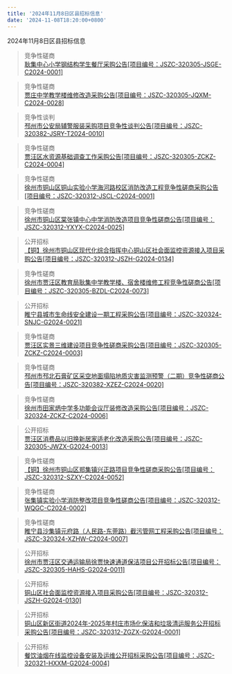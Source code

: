 ```yaml
---
title: '2024年11月8日区县招标信息'
date: '2024-11-08T18:20:00+0800'
---
```

2024年11月8日区县招标信息
<!--more-->
>竞争性磋商<br>
>[耿集中心小学钢结构学生餐厅采购公告[项目编号：JSZC-320305-JSGE-C2024-0001]](http://czj.xz.gov.cn/Home/HomeDetails?type=0&articleid=3e23b17b-a464-4994-a770-8dd209462905)

>竞争性磋商<br>
>[贾庄中学教学楼维修改造采购公告[项目编号：JSZC-320305-JQXM-C2024-0028]](http://czj.xz.gov.cn/Home/HomeDetails?type=0&articleid=964c1963-5a68-4930-bc06-a573cc1698c5)

>竞争性谈判<br>
>[邳州市公安局辅警服装采购项目竞争性谈判公告[项目编号：JSZC-320382-JSRY-T2024-0010]](http://czj.xz.gov.cn/Home/HomeDetails?type=0&articleid=b97f706d-cb51-4f0f-a0b6-efac406fd7ab)

>竞争性磋商<br>
>[贾汪区水资源基础调查工作采购公告[项目编号：JSZC-320305-ZCKZ-C2024-0004]](http://czj.xz.gov.cn/Home/HomeDetails?type=0&articleid=61abf7a1-ac80-42fe-b536-f693aa407d2d)

>竞争性磋商<br>
>[徐州市铜山区铜山实验小学海河路校区消防改造工程竞争性磋商采购公告[项目编号：JSZC-320312-JSCL-C2024-0001]](http://czj.xz.gov.cn/Home/HomeDetails?type=0&articleid=19d3b3ef-ae37-4eae-bad3-1b3007727560)

>竞争性磋商<br>
>[徐州市铜山区棠张镇中心中学消防改造项目竞争性磋商公告[项目编号：JSZC-320312-YXYX-C2024-0025]](http://czj.xz.gov.cn/Home/HomeDetails?type=0&articleid=f1432695-4a2f-444e-a237-1de42ddba521)

>公开招标<br>
>[【铜】徐州市铜山区现代化综合指挥中心铜山区社会面监控资源接入项目采购公告[项目编号：JSZC-320312-JSZH-G2024-0134]](http://czj.xz.gov.cn/Home/HomeDetails?type=0&articleid=f265971f-b66a-4a94-a938-b30a44d9932c)

>竞争性磋商<br>
>[徐州市贾汪区教育局耿集中学教学楼、宿舍楼维修工程竞争性磋商公告[项目编号：JSZC-320305-BZDL-C2024-0073]](http://czj.xz.gov.cn/Home/HomeDetails?type=0&articleid=99d28048-a1f6-447e-b5a2-07ba0a99d1b5)

>公开招标<br>
>[睢宁县城市生命线安全建设一期工程采购公告[项目编号：JSZC-320324-SNJC-G2024-0021]](http://czj.xz.gov.cn/Home/HomeDetails?type=0&articleid=3f3e76b2-d4ce-46ab-afb5-50ab5ef809cf)

>竞争性磋商<br>
>[贾汪区实景三维建设项目竞争性磋商采购公告[项目编号：JSZC-320305-ZCKZ-C2024-0003]](http://czj.xz.gov.cn/Home/HomeDetails?type=0&articleid=6721def0-540f-4976-96b1-19a6eb919a7f)

>竞争性磋商<br>
>[邳州市邳北石膏矿区采空地面塌陷地质灾害监测预警（二期）竞争性磋商公告[项目编号：JSZC-320382-XZEZ-C2024-0020]](http://czj.xz.gov.cn/Home/HomeDetails?type=0&articleid=ab96717d-2364-4556-80e2-4d5cb505b933)

>竞争性磋商<br>
>[徐州市田家炳中学多功能会议厅装修改造采购公告[项目编号：JSZC-320324-ZCKZ-C2024-0006]](http://czj.xz.gov.cn/Home/HomeDetails?type=0&articleid=ed11b74a-02e2-42fd-b64c-35325879e301)

>公开招标<br>
>[贾汪区消费品以旧换新居家适老化改造采购公告[项目编号：JSZC-320305-JWZX-G2024-0013]](http://czj.xz.gov.cn/Home/HomeDetails?type=0&articleid=c3c5ce05-851a-4f52-aff6-13544933f4bb)

>竞争性磋商<br>
>[【铜】徐州市铜山区郑集镇兴正路项目竞争性磋商采购公告[项目编号：JSZC-320312-SZXY-C2024-0052]](http://czj.xz.gov.cn/Home/HomeDetails?type=0&articleid=2ba51a8e-b7df-4cd8-93e1-29efafbe1ebf)

>竞争性磋商<br>
>[张集镇实验小学消防整改项目竞争性磋商公告[项目编号：JSZC-320312-WQGC-C2024-0002]](http://czj.xz.gov.cn/Home/HomeDetails?type=0&articleid=c6cf3cbc-07dd-4914-b1ec-7573b55152c3)

>竞争性磋商<br>
>[睢宁县沙集镇元府路（人民路-东莞路）截污管网工程采购公告[项目编号：JSZC-320324-XZHW-C2024-0007]](http://czj.xz.gov.cn/Home/HomeDetails?type=0&articleid=123fda97-73d6-4e91-aad2-2d022bd65d58)

>公开招标<br>
>[徐州市贾汪区交通运输局徐贾快速通道保洁项目公开招标公告[项目编号：JSZC-320305-HAHS-G2024-0011]](http://czj.xz.gov.cn/Home/HomeDetails?type=0&articleid=4bedd37b-7c75-44ca-a91b-d79e68ee1361)

>公开招标<br>
>[铜山区社会面监控资源接入项目采购公告[项目编号：JSZC-320312-JSZH-G2024-0130]](http://czj.xz.gov.cn/Home/HomeDetails?type=0&articleid=f2dbaa42-6cf5-42c1-bc0b-1a7d6aaee3f0)

>公开招标<br>
>[铜山区新区街道2024年-2025年村庄市场化保洁和垃圾清运服务公开招标采购公告[项目编号：JSZC-320312-ZGZX-G2024-0001]](http://czj.xz.gov.cn/Home/HomeDetails?type=0&articleid=039fdb45-31e0-4660-b985-ff69e5306ad1)

>公开招标<br>
>[餐饮油烟在线监控设备安装及运维公开招标采购公告[项目编号：JSZC-320321-HXXM-G2024-0004]](http://czj.xz.gov.cn/Home/HomeDetails?type=0&articleid=8a719412-c750-490d-a459-f00ee5ca805d)

